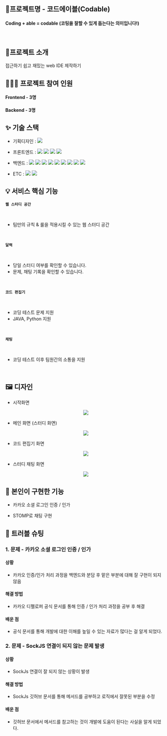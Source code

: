 ## 📛프로젝트명 - 코드에이블(Codable)

#### Coding + able = codable (코팅을 잘할 수 있게 돕는다는 의미입니다!)

<br/>

## 🚧프로젝트 소개

접근하기 쉽고 재밌는 web IDE 제작하기

## 👩🏻‍💻 프로젝트 참여 인원

#### Frontend - 3명
#### Backend - 3명

## ✨ 기술 스택

- 기획디자인 : <img src="https://img.shields.io/badge/figma-F24E1E?style=for-the-badge&logo=figma&logoColor=white">
- 프론트엔드 : <img src="https://img.shields.io/badge/React-61DAFB?style=for-the-badge&logo=React&logoColor=white"> <img src="https://img.shields.io/badge/TypeScript-3178C6?style=for-the-badge&logo=TypeScript&logoColor=white" /> <img src="https://img.shields.io/badge/SCSS-CC6699?style=for-the-badge&logo=SASS&logoColor=white" /> <img src="https://img.shields.io/badge/Netlify-00C7B7?style=for-the-badge&logo=Netlify&logoColor=white" />

- 백엔드 : <img src="https://img.shields.io/badge/java-007396?style=for-the-badge&logo=java&logoColor=white"> <img src="https://img.shields.io/badge/spring Boot-6DB33F?style=for-the-badge&logo=springboot&logoColor=white"> <img src="https://img.shields.io/badge/JPA-6DB33F?style=for-the-badge&logo=JPA&logoColor=white"/> <img src="https://img.shields.io/badge/MySQL-4479A1?style=for-the-badge&logo=mysql&logoColor=white" /> <img src="https://img.shields.io/badge/MongoDB-47A248?style=for-the-badge&logo=mongodb&logoColor=white" /> <img src="https://img.shields.io/badge/Redis-DC382D?style=for-the-badge&logo=redis&logoColor=white" />
<img src="https://img.shields.io/badge/AWS EC2-232F3E?style=for-the-badge&logo=amazonaws&logoColor=white" /> <img src="https://img.shields.io/badge/Docker-2496ED?style=for-the-badge&logo=docker&logoColor=white" /> <img src="https://img.shields.io/badge/GitHub Actions-2088FF?style=for-the-badge&logo=githubactions&logoColor=white" />

- ETC : <img src="https://img.shields.io/badge/github-181717?style=for-the-badge&logo=github&logoColor=white"> <img src="https://img.shields.io/badge/notion-000000?style=for-the-badge&logo=notion&logoColor=white">


## 💡 서비스 핵심 기능

**`웹 스터디 공간`**

<br/>

  - 팀만의 규칙 & 룰을 적용시킬 수 있는 웹 스터디 공간

<br/>

**`달력`**

<br/>

  - 당일 스터디 여부를 확인할 수 있습니다.
  - 문제, 채팅 기록을 확인할 수 있습니다.

<br/>

**`코드 편집기`**

<br/>

  - 코딩 테스트 문제 지원
  - JAVA, Python 지원

<br/>

**`채팅`**

<br/>

  - 코딩 테스트 이후 팀원간의 소통을 지원

<br/>

## 🖼️ 디자인

- 시작화면
<center><img src ="https://github.com/user-attachments/assets/395be0c1-c6a9-497d-b465-b87c74207c0f" /></center>

- 메인 화면 (스터디 화면)
<center> <img src ="https://github.com/user-attachments/assets/5099d0a8-fd32-418e-a17c-20abfdb56672" /></center>

- 코드 편집기 화면
<center> <img src ="https://github.com/user-attachments/assets/e6698f2b-d9cc-46fd-b511-655579bbc79e" /></center>

- 스터디 채팅 화면
<center> <img src ="https://github.com/user-attachments/assets/dd3b72fb-123f-4f4d-9f8e-ca906a36f85e" /></center>

## 🍆 본인이 구현한 기능

- 카카오 소셜 로그인 인증 / 인가

- STOMP로 채팅 구현

## 🚩 트러블 슈팅

### 1. 문제 - 카카오 소셜 로그인 인증 / 인가
#### 상황
- 카카오 인증/인가 처리 과정을 백엔드와 분담 후 맡은 부분에 대해 잘 구현이 되지 않음

#### 해결 방법
- 카카오 디펠로퍼 공식 문서를 통해 인증 / 인가 처리 과정을 공부 후 해결

#### 배운 점 
- 공식 문서를 통해 개발에 대한 이해를 높일 수 있는 자료가 많다는 걸 알게 되었다.

### 2. 문제 - SockJS 연결이 되지 않는 문제 발생
#### 상황
- SockJs 연결이 잘 되지 않는 상황이 발생

#### 해결 방법
- SockJs 깃허브 문서를 통해 메서드를 공부하고 로직에서 잘못된 부분을 수정

#### 배운 점 
- 깃허브 문서에서 메서드를 참고하는 것이 개발에 도움이 된다는 사실을 알게 되었다.

